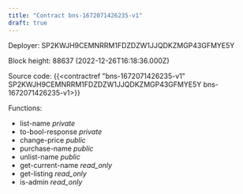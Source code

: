 ```yaml
---
title: "Contract bns-1672071426235-v1"
draft: true
---
```

Deployer: SP2KWJH9CEMNRRM1FDZDZW1JJQDKZMGP43GFMYE5Y


 



Block height: 88637 (2022-12-26T16:18:36.000Z)

Source code: {{<contractref "bns-1672071426235-v1" SP2KWJH9CEMNRRM1FDZDZW1JJQDKZMGP43GFMYE5Y bns-1672071426235-v1>}}

Functions:

* list-name _private_
* to-bool-response _private_
* change-price _public_
* purchase-name _public_
* unlist-name _public_
* get-current-name _read_only_
* get-listing _read_only_
* is-admin _read_only_
